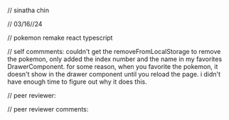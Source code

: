// sinatha chin

// 03/16//24

// pokemon remake react typescript

// self commments: couldn't get the removeFromLocalStorage to remove the pokemon, only added the index number and the name in my favorites DrawerComponent. for some reason, when you favorite the pokemon, it doesn't show in the drawer component until you reload the page. i didn't have enough time to figure out why it does this. 

// peer reviewer:

// peer reviewer comments: 
